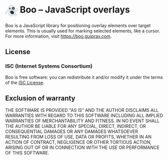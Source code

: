# <img src="logo.png" alt="Boo logo" height="40" align="top"> Boo – JavaScript overlays

Boo is a JavaScript library for positioning overlay elements over target elements. This is usually used for marking selected elements, like a cursor.
For more information, visit https://boo.guiprav.com.

## License

### ISC (Internet Systems Consortium)

Boo is free software: you can redistribute it and/or modify it under the terms of the [ISC License](COPYING).

## Exclusion of warranty

THE SOFTWARE IS PROVIDED "AS IS" AND THE AUTHOR DISCLAIMS ALL WARRANTIES WITH REGARD TO THIS SOFTWARE INCLUDING ALL IMPLIED WARRANTIES OF MERCHANTABILITY AND FITNESS. IN NO EVENT SHALL THE AUTHOR BE LIABLE FOR ANY SPECIAL, DIRECT, INDIRECT, OR CONSEQUENTIAL DAMAGES OR ANY DAMAGES WHATSOEVER RESULTING FROM LOSS OF USE, DATA OR PROFITS, WHETHER IN AN ACTION OF CONTRACT, NEGLIGENCE OR OTHER TORTIOUS ACTION, ARISING OUT OF OR IN CONNECTION WITH THE USE OR PERFORMANCE OF THIS SOFTWARE.
